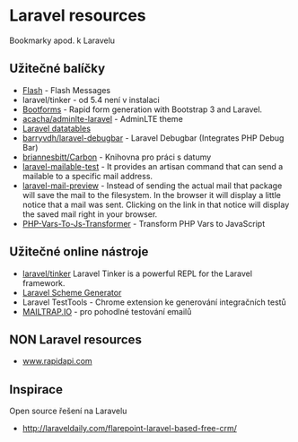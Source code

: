 # Laravel resources
Bookmarky apod. k Laravelu

## Užitečné balíčky
- [Flash](https://github.com/laracasts/flash) - Flash Messages
- laravel/tinker - od 5.4 není v instalaci
- [Bootforms](https://github.com/adamwathan/bootforms) - Rapid form generation with Bootstrap 3 and Laravel.
- [acacha/adminlte-laravel](https://github.com/acacha/adminlte-laravel) - AdminLTE theme
- [Laravel datatables](https://datatables.yajrabox.com)
- [barryvdh/laravel-debugbar](https://github.com/barryvdh/laravel-debugbar) - Laravel Debugbar (Integrates PHP Debug Bar)
- [briannesbitt/Carbon](https://github.com/briannesbitt/Carbon) - Knihovna pro práci s datumy
- [laravel-mailable-test](https://github.com/spatie/laravel-mailable-test) - It provides an artisan command that can send a mailable to a specific mail address.
- [laravel-mail-preview](https://github.com/themsaid/laravel-mail-preview) - Instead of sending the actual mail that package will save the mail to the filesystem. In the browser it will display a little notice that a mail was sent. Clicking on the link in that notice will display the saved mail right in your browser.
- [PHP-Vars-To-Js-Transformer](https://github.com/laracasts/PHP-Vars-To-Js-Transformer) - Transform PHP Vars to JavaScript

## Užitečné online nástroje
- [laravel/tinker](https://github.com/laravel/tinker) Laravel Tinker is a powerful REPL for the Laravel framework.
- [Laravel Scheme Generator](http://laravelsd.com/)
- Laravel TestTools - Chrome extension ke generování integračních testů
- [MAILTRAP.IO](https://mailtrap.io) - pro pohodlné testování emailů

## NON Laravel resources
- www.rapidapi.com

## Inspirace
Open source řešení na Laravelu
- http://laraveldaily.com/flarepoint-laravel-based-free-crm/
